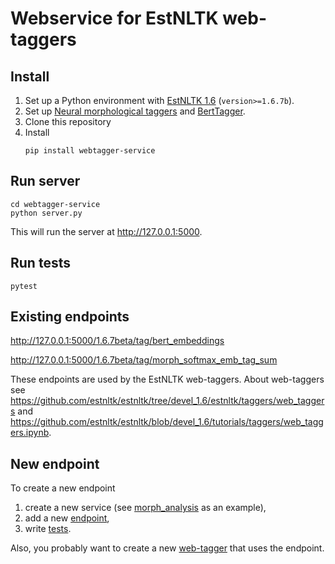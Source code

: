 # Webservice for EstNLTK web-taggers

## Install
1. Set up a Python environment with [EstNLTK 1.6](https://github.com/estnltk/estnltk/tree/devel_1.6) (`version>=1.6.7b`). 
2. Set up [Neural morphological taggers](https://github.com/estnltk/estnltk/blob/devel_1.6/tutorials/taggers/neural_morph_tagger_new.ipynb) and [BertTagger](https://github.com/estnltk/estnltk/blob/devel_1.6/tutorials/taggers/embeddings_tagger.ipynb).
3. Clone this repository
4. Install
    ```
    pip install webtagger-service
    ```

## Run server
    cd webtagger-service
    python server.py
This will run the server at http://127.0.0.1:5000.

## Run tests
    pytest

## Existing endpoints

http://127.0.0.1:5000/1.6.7beta/tag/bert_embeddings

http://127.0.0.1:5000/1.6.7beta/tag/morph_softmax_emb_tag_sum

These endpoints are used by the EstNLTK web-taggers. About web-taggers see
https://github.com/estnltk/estnltk/tree/devel_1.6/estnltk/taggers/web_taggers and https://github.com/estnltk/estnltk/blob/devel_1.6/tutorials/taggers/web_taggers.ipynb.

## New endpoint

To create a new endpoint
1. create a new service (see [morph_analysis](webtagger_service/services/morph_analysis.py) as an example),
2. add a new [endpoint](webtagger_service/endpoints.py),
3. write [tests](tests).

Also, you probably want to create a new [web-tagger](https://github.com/estnltk/estnltk/tree/devel_1.6/estnltk/taggers/web_taggers) that uses the endpoint.
